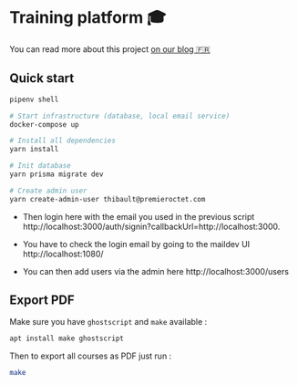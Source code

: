 # Training platform 🎓

You can read more about this project [on our blog 🇫🇷](https://www.premieroctet.com/blog/training-platform-v1)

## Quick start

```bash
pipenv shell

# Start infrastructure (database, local email service)
docker-compose up

# Install all dependencies
yarn install

# Init database
yarn prisma migrate dev

# Create admin user
yarn create-admin-user thibault@premieroctet.com
```

- Then login here with the email you used in the previous script
  http://localhost:3000/auth/signin?callbackUrl=http://localhost:3000.

- You have to check the login email by going to the maildev UI
  http://localhost:1080/

- You can then add users via the admin here http://localhost:3000/users

## Export PDF

Make sure you have `ghostscript` and `make` available :

```bash
apt install make ghostscript
```

Then to export all courses as PDF just run :

```bash
make
```
